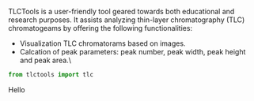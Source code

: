 TLCTools is a user-friendly tool geared towards both educational and research purposes. It assists analyzing thin-layer chromatography (TLC) chromatogeams by offering the following functionalities:
* Visualization TLC chromatorams based on images.
* Calcation of peak parameters: peak number, peak width, peak height and peak area.\

```python
from tlctools import tlc
```
Hello
